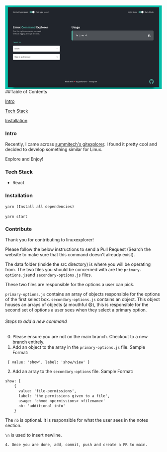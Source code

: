 <img src="/src/assets/images/linuxcommand.png"
     alt="Linux Explorer"
     style="float: left; margin-right: 10px;" />


##Table of Contents

[Intro](https://github.com/geekanant/linuxexplorer/blob/master/README.md#intro)

[Tech Stack](https://github.com/geekanant/linuxexplorer/blob/master/README.md#tech-stack)

[Installation](https://github.com/geekanant/linuxexplorer/blob/master/README.md#installation)


### Intro
Recently, I came across [summitech's gitexplorer](https://github.com/summitech/gitexplorer). I found it pretty cool and decided to develop something similar for Linux.

Explore and Enjoy! 
### Tech Stack

- React


### Installation
```
yarn (Install all dependencies)

yarn start
```

### Contribute
Thank you for contributing to linuxexplorer!

Please follow the below instructions to send a Pull Request (Search the website to make sure that this command doesn't already exist).

The data folder (inside the src directory) is where you will be operating from. The two files you should be concerned with are the `primary-options.js`and `secondary-options.js` files. 

These two files are responsible for the options a user can pick. 

`primary-options.js` contains an array of objects responsible for the options of the first select box. 
`secondary-options.js` contains an object. This object houses an arrays of objects (a mouthful :smile:), this is responsible for the second set of options a user sees when they select a primary option. 

###### Steps to add a new command
0. Please ensure you are not on the main branch. Checkout to a new branch entirely.
1. Add an object to the array in the `primary-options.js` file. Sample Format:
```
 { value: 'show', label: 'show/view' }
```
2. Add an array to the `secondary-options` file. Sample Format:
```
show: [
    {
      value: 'file-permissions',
      label: 'the permissions given to a file',
      usage: 'chmod <permissions> <filename>'
      nb: 'additional info'
    }
  ```
  The `nb` is optional. It is responsible for what the user sees in the notes section. 
  
  `\n` is used to insert newline.
  
  ```
4. Once you are done, add, commit, push and create a PR to main.

